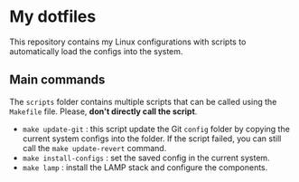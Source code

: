 # My dotfiles
This repository contains my Linux configurations with scripts to automatically load the configs into the system.

## Main commands
The `scripts` folder contains multiple scripts that can be called using the `Makefile` file. Please, **don't directly call the script**.
- `make update-git` : this script update the Git `config` folder by copying the current system configs into the folder. If the script failed, you can still call the `make update-revert` command.
- `make install-configs` : set the saved config in the current system. 
- `make lamp` : install the LAMP stack and configure the components.


